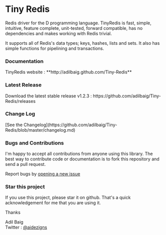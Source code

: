 Tiny Redis
==========
Redis driver for the D programming language. TinyRedis is fast, simple, intuitive, feature complete, unit-tested, forward compatible, has no dependencies and makes working with Redis trivial.

It supports all of Redis's data types; keys, hashes, lists and sets. It also has simple functions for pipelining and transactions.

<h3>Documentation</h3>
TinyRedis website : **http://adilbaig.github.com/Tiny-Redis**

<h3>Latest Release</h3>
Download the latest stable release v1.2.3 : https://github.com/adilbaig/Tiny-Redis/releases

<h3>Change Log</h3>
[See the Changelog](https://github.com/adilbaig/Tiny-Redis/blob/master/changelog.md)

<h3>Bugs and Contributions</h3>
I'm happy to accept all contributions from anyone using this library. The best way to contribute code or documentation is to fork this repository and send a pull request. 

Report bugs by [opening a new issue](https://github.com/adilbaig/Tiny-Redis/issues/new)

<h3>Star this project</h3>
If you use this project, please star it on github. That's a quick acknowledgement for me that you are using it.

Thanks

Adil Baig
<br />Twitter : [@aidezigns](http://twitter.com/aidezigns)
